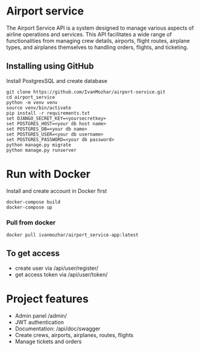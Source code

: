# Airport service
The Airport Service API is a system designed to manage various aspects of airline 
operations and services. This API facilitates a wide range of functionalities 
from managing crew details, airports, flight routes, airplane types, 
and airplanes themselves to handling orders, flights, and ticketing.
## Installing using GitHub
Install PostgresSQL and create database

```
git clone https://github.com/IvanMozhar/airport-service.git
cd airport_service
python -m venv venv
source venv/bin/activate
pip install -r requirements.txt
set DJANGO_SECRET_KEY=<yoursecretkey>
set POSTGRES_HOST=<your db host name>
set POSTGRES_DB=<your db name>
set POSTGRES_USER=<your db username>
set POSTGRES_PASSWORD=<your db password>
python manage.py migrate
python manage.py runserver
```

# Run with Docker
Install and create account in Docker first
```
docker-compose build
docker-compose up
```
### Pull from docker
```
docker pull ivanmozhar/airport_service-app:latest
```

## To get access
- create user via /api/user/register/
- get access token via /api/user/token/

# Project features
- Admin panel /admin/
- JWT authentication
- Documentation: /api/doc/swagger
- Create crews, airports, airplanes, routes, flights
- Manage tickets and orders
